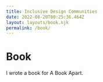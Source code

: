 ```yaml
---
title: Inclusive Design Communities
date: 2022-08-20T00:25:36.464Z
layout: layouts/book.njk
permalink: /book/
---
```


# Book

I wrote a book for A Book Apart.

